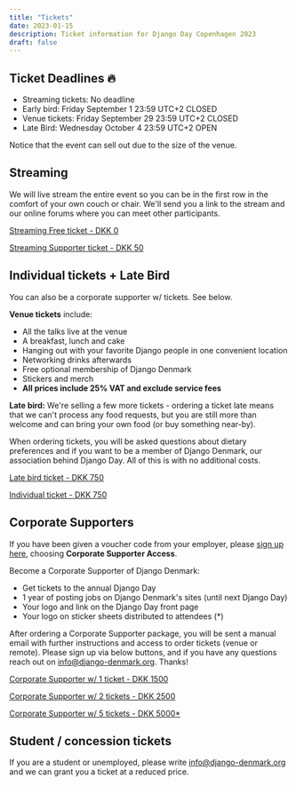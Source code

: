 ```yaml
---
title: "Tickets"
date: 2023-01-15
description: Ticket information for Django Day Copenhagen 2023
draft: false
---
```


## Ticket Deadlines 🔥

* Streaming tickets: No deadline
* Early bird: Friday September 1 23:59 UTC+2 <span class="badge badge-pill badge-warning">CLOSED</span>
* Venue tickets: Friday September 29 23:59 UTC+2 <span class="badge badge-pill badge-warning">CLOSED</span>
* Late Bird: Wednesday October 4 23:59 UTC+2 <span class="badge badge-pill badge-success">OPEN</span>

Notice that the event can sell out due to the size of the venue.

## Streaming

We will live stream the entire event so you can be in the first row in the comfort of your own couch or chair. We'll send you a link to the stream and our online forums where you can meet other participants.

<a class="btn btn-lg btn-primary" href="https://djangodenmark.ticketbutler.io/e/django-day-copenhagen-2023" target="_blank">Streaming Free ticket - DKK 0</a>

<a class="btn btn-lg btn-primary" href="https://djangodenmark.ticketbutler.io/e/django-day-copenhagen-2023" target="_blank">Streaming Supporter ticket - DKK 50</a>

## Individual tickets + Late Bird

You can also be a corporate supporter w/ tickets. See below.


**Venue tickets** include:

* All the talks live at the venue
* A breakfast, lunch and cake
* Hanging out with your favorite Django people in one convenient location
* Networking drinks afterwards
* Free optional membership of Django Denmark
* Stickers and merch
* **All prices include 25% VAT and exclude service fees**

**Late bird:** We're selling a few more tickets - ordering a ticket late means that we can't process any food requests, but you are still more than welcome and can bring your own food (or buy something near-by).

When ordering tickets, you will be asked questions about dietary preferences and
if you want to be a member of Django Denmark, our association behind Django Day.
All of this is with no additional costs.


<a class="btn btn-lg btn-primary" href="https://djangodenmark.ticketbutler.io/e/django-day-copenhagen-2023" target="_blank">Late bird ticket - DKK 750</a>

<a class="btn btn-lg btn-primary disabled" href="https://djangodenmark.ticketbutler.io/e/django-day-copenhagen-2023" target="_blank">Individual ticket - DKK 750</a>


## Corporate Supporters

If you have been given a voucher code from your employer, please [sign up here](https://djangodenmark.ticketbutler.io/e/django-day-copenhagen-2023), choosing **Corporate Supporter Access**.

Become a Corporate Supporter of Django Denmark:

* Get tickets to the annual Django Day
* 1 year of posting jobs on Django Denmark's sites (until next Django Day)
* Your logo and link on the Django Day front page
* Your logo on sticker sheets distributed to attendees (*)

After ordering a Corporate Supporter package, you will be sent a manual email with further instructions and access to order tickets (venue or remote). Please sign up via below buttons, and if you have any questions reach out on info@django-denmark.org. Thanks!

<a class="btn btn-lg btn-primary disabled" href="https://djangodenmark.ticketbutler.io/e/django-day-copenhagen-2023-corporate-support" target="_blank">Corporate Supporter w/ 1 ticket - DKK 1500</a>

<a class="btn btn-lg btn-primary disabled" href="https://djangodenmark.ticketbutler.io/e/django-day-copenhagen-2023-corporate-support" target="_blank">Corporate Supporter w/ 2 tickets - DKK 2500</a>

<a class="btn btn-lg btn-primary disabled" href="https://djangodenmark.ticketbutler.io/e/django-day-copenhagen-2023-corporate-support" target="_blank">Corporate Supporter w/ 5 tickets - DKK 5000*</a>


## Student / concession tickets

If you are a student or unemployed, please write info@django-denmark.org and we
can grant you a ticket at a reduced price.


